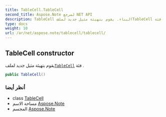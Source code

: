 ```yaml
---
title: TableCell.TableCell
second_title: Aspose.Note لمرجع NET API
description: TableCell البناء. يقوم بتهيئة مثيل جديد لملفTableCell فئة .
type: docs
weight: 10
url: /ar/net/aspose.note/tablecell/tablecell/
---
```

## TableCell constructor

يقوم بتهيئة مثيل جديد لملف[`TableCell`](../) فئة .

```csharp
public TableCell()
```

### أنظر أيضا

* class [TableCell](../)
* مساحة الاسم [Aspose.Note](../../tablecell/)
* المجسم [Aspose.Note](../../../)


